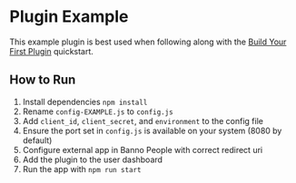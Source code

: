 # Plugin Example
This example plugin is best used when following along with the [Build Your First Plugin](https://jackhenry.dev/open-api-docs/plugins/quickstarts/BuildYourFirstPlugin/) quickstart.

## How to Run
1. Install dependencies `npm install`
1. Rename `config-EXAMPLE.js` to `config.js`
1. Add `client_id`, `client_secret`, and `environment` to the config file
1. Ensure the port set in `config.js` is available on your system (8080 by default)
1. Configure external app in Banno People with correct redirect uri
1. Add the plugin to the user dashboard
1. Run the app with `npm run start`
